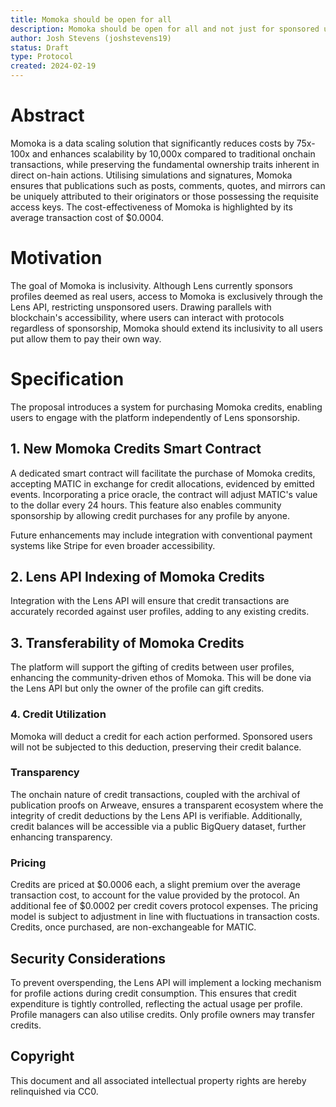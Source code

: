 ```yaml
---
title: Momoka should be open for all
description: Momoka should be open for all and not just for sponsored users, enabling users to pay for Momoka credits and engage with the platform independently of Lens sponsorship.
author: Josh Stevens (joshstevens19)
status: Draft
type: Protocol
created: 2024-02-19
---
```


# Abstract

Momoka is a data scaling solution that significantly reduces costs by 75x-100x and enhances scalability by 10,000x compared to traditional onchain transactions, while preserving the fundamental ownership traits inherent in direct on-hain actions. Utilising simulations and signatures, Momoka ensures that publications such as posts, comments, quotes, and mirrors can be uniquely attributed to their originators or those possessing the requisite access keys. The cost-effectiveness of Momoka is highlighted by its average transaction cost of $0.0004.

# Motivation

The goal of Momoka is inclusivity. Although Lens currently sponsors profiles deemed as real users, access to Momoka is exclusively through the Lens API, restricting unsponsored users. Drawing parallels with blockchain's accessibility, where users can interact with protocols regardless of sponsorship, Momoka should extend its inclusivity to all users put allow them to pay their own way.

# Specification

The proposal introduces a system for purchasing Momoka credits, enabling users to engage with the platform independently of Lens sponsorship.

## 1. New Momoka Credits Smart Contract

A dedicated smart contract will facilitate the purchase of Momoka credits, accepting MATIC in exchange for credit allocations, evidenced by emitted events. Incorporating a price oracle, the contract will adjust MATIC's value to the dollar every 24 hours. This feature also enables community sponsorship by allowing credit purchases for any profile by anyone.

Future enhancements may include integration with conventional payment systems like Stripe for even broader accessibility.

## 2. Lens API Indexing of Momoka Credits

Integration with the Lens API will ensure that credit transactions are accurately recorded against user profiles, adding to any existing credits.

## 3. Transferability of Momoka Credits

The platform will support the gifting of credits between user profiles, enhancing the community-driven ethos of Momoka. This will be done via the Lens API but only the owner of the profile can gift credits.

### 4. Credit Utilization

Momoka will deduct a credit for each action performed. Sponsored users will not be subjected to this deduction, preserving their credit balance.

### Transparency

The onchain nature of credit transactions, coupled with the archival of publication proofs on Arweave, ensures a transparent ecosystem where the integrity of credit deductions by the Lens API is verifiable. Additionally, credit balances will be accessible via a public BigQuery dataset, further enhancing transparency.

### Pricing

Credits are priced at $0.0006 each, a slight premium over the average transaction cost, to account for the value provided by the protocol. An additional fee of $0.0002 per credit covers protocol expenses. The pricing model is subject to adjustment in line with fluctuations in transaction costs. Credits, once purchased, are non-exchangeable for MATIC.

## Security Considerations

To prevent overspending, the Lens API will implement a locking mechanism for profile actions during credit consumption. This ensures that credit expenditure is tightly controlled, reflecting the actual usage per profile. Profile managers can also utilise credits. Only profile owners may transfer credits.

## Copyright

This document and all associated intellectual property rights are hereby relinquished via CC0.
